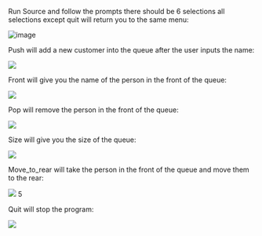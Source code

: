 Run Source and follow the prompts there should be 6 selections all selections except quit will return you to the same menu:

![image](https://user-images.githubusercontent.com/81594624/206015460-e36cc122-8ab9-40c3-bd71-ff821f4c6a52.png)

Push will add a new customer into the queue after the user inputs the name:

![](RackMultipart20221206-1-8dpil1_html_69ef016b20ececec.png)

Front will give you the name of the person in the front of the queue:

![](RackMultipart20221206-1-8dpil1_html_fcb2c361f0bf3f45.png)

Pop will remove the person in the front of the queue:

![](RackMultipart20221206-1-8dpil1_html_dc2c19f201004c71.png)

Size will give you the size of the queue:

![](RackMultipart20221206-1-8dpil1_html_acdfa12f60b67cdf.png)

Move\_to\_rear will take the person in the front of the queue and move them to the rear:

![](RackMultipart20221206-1-8dpil1_html_54473e11ed8be6d8.png) 5

Quit will stop the program:

![](RackMultipart20221206-1-8dpil1_html_e7ec311d0e24a262.png)
